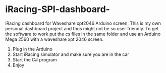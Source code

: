 # iRacing-SPI-dashboard-
iRacing dashboard for Waveshare xpt2046 Arduino screen.
This is my own personal dashboard project and thus might not be so user friendly. To get the software to work put the cs files in the same folder and use an Arduino Mega 2560 with a waveshare xpt 2046 screen. 
1. Plug in the Arduino
2. Start iRacing simulator and make sure you are in the car 
3. Start the C# program
4. Enjoy
